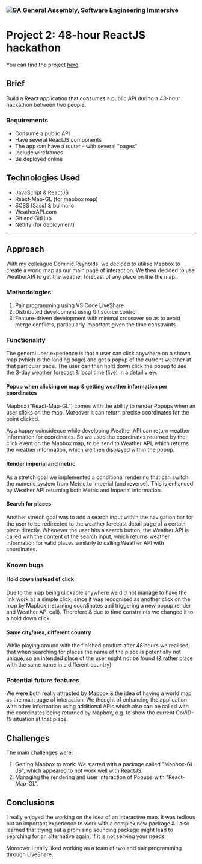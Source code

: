 ### ![GA](https://cloud.githubusercontent.com/assets/40461/8183776/469f976e-1432-11e5-8199-6ac91363302b.png) General Assembly, Software Engineering Immersive
# Project 2: 48-hour ReactJS hackathon

You can find the project [here](https://jonasbee-ga-sei-project-2-reactathon.netlify.app/).

## Brief

Build a React application that consumes a public API during a 48-hour hackathon between two people.

### Requirements

- Consume a public API
- Have several ReactJS components
- The app can have a router - with several "pages"
- Include wireframes
- Be deployed online

## Technologies Used

- JavaScript & ReactJS
- React-Map-GL (for mapbox map)
- SCSS (Sass) & bulma.io
- WeatherAPI.com
- Git and GitHub
- Netlify (for deployment)

---

## Approach

With my colleague Dominic Reynolds, we decided to utilise Mapbox to create a world map as our main page of interaction.
We then decided to use WeatherAPI to get the weather forecast of any place on the the map.

### Methodologies

1. Pair programming using VS Code LiveShare
2. Distributed development using Git source control
3. Feature-driven development with minimal crossover so as to avoid merge conflicts, particularly important given the time constraints

### Functionality

The general user experience is that a user can click anywhere on a shown map (which is the landing page) and get a popup of the current weather at that particular pace. The user can then hold down click the popup to see the 3-day weather forecast & local time (live) in a detail view.

#### Popup when clicking on map & getting weather information per coordinates

Mapbox ("React-Map-GL") comes with the ability to render Popups when an user clicks on the map.
Moreover it can return precise coordinates for the point clicked.

As a happy coincidence while developing Weather API can return weather information for coordinates.
So we used the coordinates returned by the click event on the Mapbox map, to be send to Weather API, which returns the weather information, which we then displayed within the popup.

#### Render imperial and metric

As a stretch goal we implemented a conditional rendering that can switch the numeric system from Metric to Imperial (and reverse). This is enhanced by Weather API returning both Metric and Imperial information.

#### Search for places

Another stretch goal was to add a search input within the navigation bar for the user to be redirected to the weather forecast detail page of a certain place directly. Whenever the user hits a search button, the Weather API is called with the content of the search input, which returns weather information for valid places similarly to calling Weather API with coordinates.

### Known bugs

#### Hold down instead of click

Due to the map being clickable anywhere we did not manage to have the link work as a simple click, since it was recognised as another click on the map by Mapbox (returning coordinates and triggering a new popup render and Weather API call). Therefore & due to time constraints we changed it to a hold down click.

#### Same city/area, different country

While playing around with the finished product after 48 hours we realised, that when searching for places the name of the place is potentially not unique, so an intended place of the user might not be found (& rather place with the same name in a different country)

### Potential future features

We were both really attracted by Mapbox & the idea of having a world map as the main page of interaction.
We thought of enhancing the application with other information using additional APIs which also can be called with the coordinates being returned by Mapbox, e.g. to show the current CoViD-19 situation at that place.

## Challenges

The main challenges were:
1. Getting Mapbox to work: We started with a package called "Mapbox-GL-JS", which appeared to not work well with ReactJS.
2. Managing the rendering and user interaction of Popups with "React-Map-GL".

## Conclusions

I really enjoyed the working on the idea of an interactive map. It was tedious but an important experience to work with a complex new package & I also learned that trying out a promising sounding package might lead to searching for an alternative again, if it is not serving your needs.

Moreover I really liked working as a team of two and pair programming through LiveShare.
